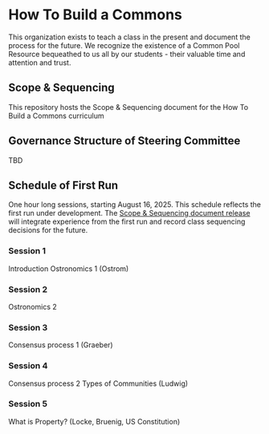 # How To Build a Commons
This organization exists to teach a class in the present and document the process for the future.
We recognize the existence of a Common Pool Resource bequeathed to us all by our students - their valuable time and attention and trust.

## Scope & Sequencing
This repository hosts the Scope & Sequencing document for the How To Build a Commons curriculum

## Governance Structure of Steering Committee
TBD

## Schedule of First Run
One hour long sessions, starting August 16, 2025.
This schedule reflects the first run under development. The [Scope & Sequencing document release](https://github.com/How-To-Build-a-Commons/Scope-Sequencing/releases/latest) will integrate experience from the first run and record class sequencing decisions for the future.

### Session 1
Introduction
Ostronomics 1 (Ostrom)

### Session 2
Ostronomics 2 

### Session 3
Consensus process 1 (Graeber)

### Session 4
Consensus process 2 
Types of Communities (Ludwig)

### Session 5
What is Property? (Locke, Bruenig, US Constitution)
